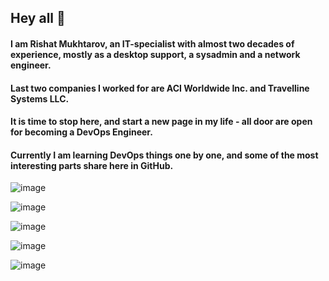 ## Hey all 👋
#### I am Rishat Mukhtarov, an IT-specialist with almost two decades of experience, mostly as a desktop support, a sysadmin and a network engineer.
#### Last two companies I worked for are ACI Worldwide Inc. and Travelline Systems LLC.
#### It is time to stop here, and start a new page in my life - all door are open for becoming a DevOps Engineer.
#### Currently I am learning DevOps things one by one, and some of the most interesting parts share here in GitHub.

![image](https://github.com/user-attachments/assets/9327913d-b8e5-440c-82ac-f05e2966df55)

![image](https://github.com/user-attachments/assets/0d33e102-182c-4753-a9f7-2c2c3691f435)

![image](https://github.com/user-attachments/assets/1b3e38d6-effa-4964-ac48-d6cc0912a083)

![image](https://github.com/user-attachments/assets/e9b03803-72d3-409c-bc5a-c5ea8af45e63)

![image](https://github.com/user-attachments/assets/36166dbb-4388-4295-9a78-d96abdaf3449)




<!--
**ritchie229/ritchie229** is a ✨ _special_ ✨ repository because its `README.md` (this file) appears on your GitHub profile.

Here are some ideas to get you started:

- 🔭 I’m currently working on ...
- 🌱 I’m currently learning ...
- 👯 I’m looking to collaborate on ...
- 🤔 I’m looking for help with ...
- 💬 Ask me about ...
- 📫 How to reach me: ...
- 😄 Pronouns: ...
- ⚡ Fun fact: ...
-->
